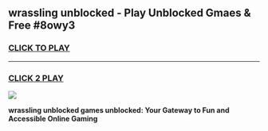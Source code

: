 
## wrassling unblocked - Play Unblocked Gmaes & Free #8owy3
<h3>
<a href="https://news.freeplayer.one?title=wrassling_unblocked&ref=03M">CLICK TO PLAY</a></h3>
<hr>

<h3>
<a href="https://news.freeplayer.one?title=wrassling_unblocked&ref=03M">CLICK 2 PLAY</a>
  
</h3>

<a href="https://news.freeplayer.one?title=wrassling_unblocked&ref=03M"><img src="https://clearcache.store/games.png"></a>


**wrassling unblocked games unblocked: Your Gateway to Fun and Accessible Online Gaming**
